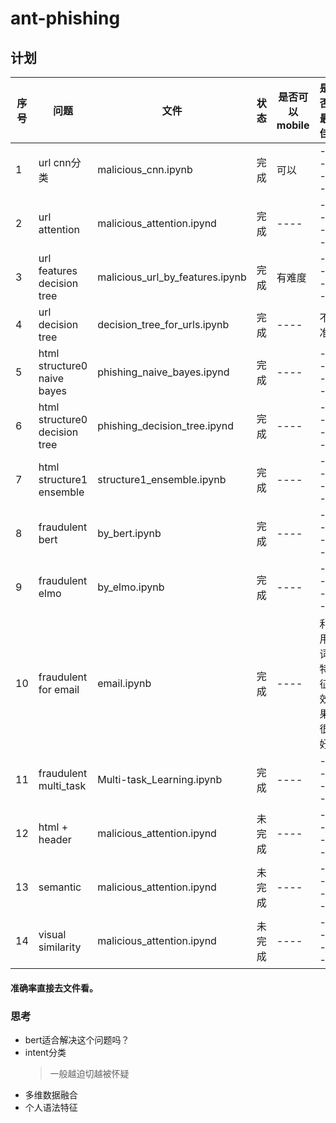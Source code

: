 # ant-phishing
## 计划
|  序号   | 问题  | 文件 | 状态 | 是否可以mobile | 是否最佳 |
|  ----  | ----  | ----  | ----  | ----  | ----  |
| 1  | url cnn分类 | malicious_cnn.ipynb | 完成 | 可以  | ----  |
| 2  | url attention | malicious_attention.ipynd  | 完成 | ----  | ----  |
| 3  | url features decision tree | malicious_url_by_features.ipynb  | 完成 | 有难度  | ----  |
| 4  | url  decision tree | decision_tree_for_urls.ipynb  | 完成 | ----  | 不准  |
| 5  | html structure0 naive bayes | phishing_naive_bayes.ipynd  | 完成 | ----  | ----  |
| 6  | html structure0 decision tree | phishing_decision_tree.ipynd  | 完成 | ----  | ----  |
| 7  | html structure1  ensemble | structure1_ensemble.ipynb  | 完成 | ----  | ----  |
| 8  | fraudulent bert | by_bert.ipynb  | 完成 | ----  | ----  |
| 9  | fraudulent elmo | by_elmo.ipynb  | 完成 | ----  | ----  |
| 10  | fraudulent for email | email.ipynb  | 完成 | ----  | 利用词特征效果很好  |
| 11  | fraudulent multi_task | Multi-task_Learning.ipynb  | 完成 | ----  | ----  |
| 12  | html + header  | malicious_attention.ipynd  | 未完成 | ----  | ----  |
| 13  | semantic | malicious_attention.ipynd  | 未完成 | ----  | ----  |
| 14  | visual similarity | malicious_attention.ipynd  | 未完成 | ----  | ----  |
#### 准确率直接去文件看。
### 思考
* bert适合解决这个问题吗？
* intent分类
    > 一般越迫切越被怀疑
* 多维数据融合
* 个人语法特征